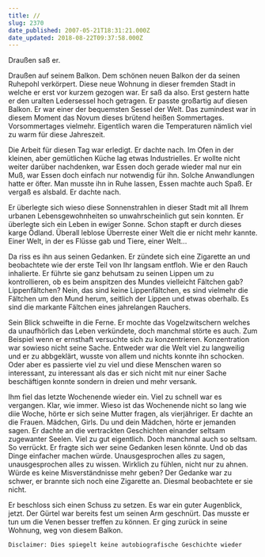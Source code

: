 ```yaml
---
title: //
slug: 2370
date_published: 2007-05-21T18:31:21.000Z
date_updated: 2018-08-22T09:37:58.000Z
---
```


Draußen saß er.

Draußen auf seinem Balkon. Dem schönen neuen Balkon der da seinen Ruhepohl verkörpert. Diese neue Wohnung in dieser fremden Stadt in welche er erst vor kurzem gezogen war. Er saß da also. Erst gestern hatte er den uralten Ledersessel hoch getragen. Er passte großartig auf diesen Balkon. Er war einer der bequemsten Sessel der Welt. Das zumindest war in diesem Moment das Novum dieses brütend heißen Sommertages. Vorsommertages vielmehr. Eigentlich waren die Temperaturen nämlich viel zu warm für diese Jahreszeit.

Die Arbeit für diesen Tag war erledigt. Er dachte nach. Im Ofen in der kleinen, aber gemütlichen Küche lag etwas Industrielles. Er wollte nicht weiter darüber nachdenken, war Essen doch gerade wieder mal nur ein Muß, war Essen doch einfach nur notwendig für ihn. Solche Anwandlungen hatte er öfter. Man musste ihn in Ruhe lassen, Essen machte auch Spaß. Er vergaß es alsbald. Er dachte nach.

Er überlegte sich wieso diese Sonnenstrahlen in dieser Stadt mit all Ihrem urbanen Lebensgewohnheiten so unwahrscheinlich gut sein konnten. Er überlegte sich ein Leben in ewiger Sonne. Schon stapft er durch dieses karge Ödland. Überall leblose Überreste einer Welt die er nicht mehr kannte. Einer Welt, in der es Flüsse gab und Tiere, einer Welt...

Da riss es ihn aus seinen Gedanken. Er zündete sich eine Zigarette an und beobachtete wie der erste Teil von Ihr langsam entfloh. Wie er den Rauch inhalierte. Er führte sie ganz behutsam zu seinen Lippen um zu kontrollieren, ob es beim anspitzen des Mundes vielleicht Fältchen gab? Lippenfältchen? Nein, das sind keine Lippenfältchen, es sind vielmehr die Fältchen um den Mund herum, seitlich der Lippen und etwas oberhalb. Es sind die markante Fältchen eines jahrelangen Rauchers.

Sein Blick schweifte in die Ferne. Er mochte das Vogelzwitschern welches da unaufhörlich das Leben verkündete, doch manchmal störte es auch. Zum Beispiel wenn er ernsthaft versuchte sich zu konzentrieren. Konzentration war sowieso nicht seine Sache. Entweder war die Welt viel zu langweilig und er zu abbgeklärt, wusste von allem und nichts konnte ihn schocken. Oder aber es passierte viel zu viel und diese Menschen waren so interessant, zu interessant als das er sich nicht mit nur einer Sache beschäftigen konnte sondern in dreien und mehr versank.

Ihm fiel das letzte Wochenende wieder ein. Viel zu schnell war es vergangen. Klar, wie immer. Wieso ist das Wochenende nicht so lang wie diie Woche, hörte er sich seine Mutter fragen, als vierjähriger. Er dachte an die Frauen. Mädchen, Girls. Du und dein Mädchen, hörte er jemanden sagen. Er dachte an die vertrackten Geschichten einander seltsam zugewanter Seelen. Viel zu gut eigentlich. Doch manchmal auch so seltsam. So verrückt. Er fragte sich wer seine Gedanken lesen könnte. Und ob das Dinge einfacher machen würde. Unausgesprochen alles zu sagen, unausgesprochen alles zu wissen. Wirklich zu fühlen, nicht nur zu ahnen. Würde es keine Misverständnisse mehr geben? Der Gedanke war zu schwer, er brannte sich noch eine Zigarette an. Diesmal beobachtete er sie nicht.

Er beschloss sich einen Schuss zu setzen. Es war ein guter Augenblick, jetzt. Der Gürtel war bereits fest um seinen Arm geschnürt. Das musste er tun um die Venen besser treffen zu können. Er ging zurück in seine Wohnung, weg von diesem Balkon.

`Disclaimer: Dies spiegelt keine autobiografische Geschichte wieder`
